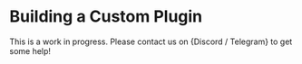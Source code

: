 # Building a Custom Plugin

This is a work in progress. Please contact us on {Discord / Telegram} to get some help!

